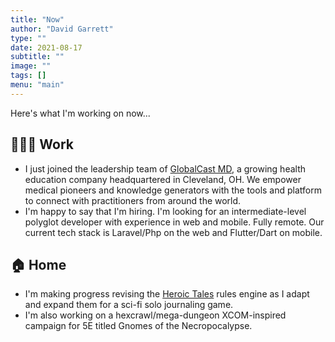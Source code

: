 ```yaml
---
title: "Now"
author: "David Garrett"
type: ""
date: 2021-08-17
subtitle: ""
image: ""
tags: []
menu: "main"
---
```


Here's what I'm working on now...

## 🧑🏽‍💻 Work

* I just joined the leadership team of [GlobalCast MD](https://globalcastmd.com), a growing health education company headquartered in Cleveland, OH. We empower medical pioneers and knowledge generators with the tools and platform to connect with practitioners from around the world.
* I'm happy to say that I'm hiring. I'm looking for an intermediate-level polyglot developer with experience in web and mobile. Fully remote. Our current tech stack is Laravel/Php on the web and Flutter/Dart on mobile.

## 🏠 Home

* I'm making progress revising the [Heroic Tales](https://heroictalesrpg.com) rules engine as I adapt and expand them for a sci-fi solo journaling game.
* I'm also working on a hexcrawl/mega-dungeon XCOM-inspired campaign for 5E titled Gnomes of the Necropocalypse.
